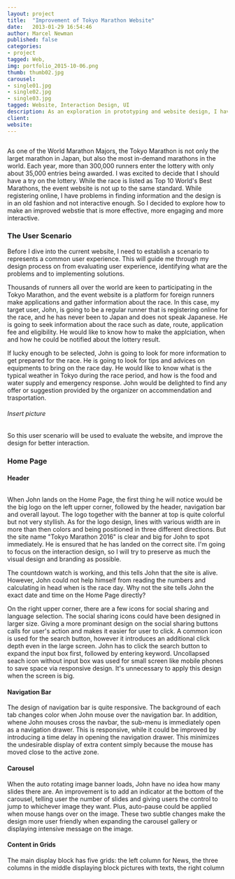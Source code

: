 ```yaml
---
layout: project
title:  "Improvement of Tokyo Marathon Website"
date:   2013-01-29 16:54:46
author: Marcel Newman
published: false
categories:
- project
tagged: Web,
img: portfolio_2015-10-06.png
thumb: thumb02.jpg
carousel:
- single01.jpg
- single02.jpg
- single03.jpg
tagged: Website, Interaction Design, UI
description: As an exploration in prototyping and website design, I have been working on the redesign of the website for Tokyo Marathon. Thoroughly challenging thinking through the wireframing and prototyping but ultimately rewarding.
client: 
website: 
---
```

<div class="img_row">
    <img class="col one" src="{{ site.baseurl }}/assets/img/blog/2015-10-06/mockup01.jpg" alt="" title="example image"/>    
</div>


As one of the World Marathon Majors, the Tokyo Marathon is not only the larget marathon in Japan, but also the most in-demand marathons in the world. Each year, more than 300,000 runners enter the lottery with only about 35,000 entries being awarded. I was excited to decide that I should have a try on the lottery. While the race is listed as Top 10 World's Best Marathons, the event website is not up to the same standard. While registering online, I have problems in finding information and the design is in an old fashion and not interactive enough. So I decided to explore how to make an improved webstie that is more effective, more engaging and more interactive.

<h3> The User Scenario </h3>

Before I dive into the current website, I need to establish a scenario to represents a common user experience. This will guide me through my design process on from evaluating user experience, identifying what are the problems and to implementing solutions.

Thousands of runners all over the world are keen to participating in the Tokyo Marathon, and the event website is a platform for foreign runners make applications and gather information about the race. In this case, my target user, John, is going to be a regular runner that is registering online for the race, and he has never been to Japan and does not speak Japanese. He is going to seek information about the race such as date, route, application fee and eligibility. He would like to know how to make the applciation, when and how he could be notified about the lottery result. 

If lucky enough to be selected, John is going to look for more information to get prepared for the race. He is going to look for tips and advices on equipments to bring on the race day. He would like to know what is the typical weather in Tokyo during the race period, and how is the food and water supply and emergency response. John would be delighted to find any offer or suggestion provided by the organizer on accommendation and trasportation. 

<h6> Insert picture </h6>

So this user scenario will be used to evaluate the website, and improve the design for better interaction.

<h3> Home Page </h3>

<h4> Header </h4>

<div class="img_row">
    <img class="col one" src="{{ site.baseurl }}/assets/img/blog/2015-10-06/mockup01.jpg" alt="" title="example image"/>    
</div>

When John lands on the Home Page, the first thing he will notice would be the big logo on the left upper corner, followed by the header, navigation bar and overall layout. The logo together with the banner at top is quite colorful but not very styllish. As for the logo design, lines with various width are in more than then colors and being positioned in three different directions. But the site name "Tokyo Marathon 2016" is clear and big for John to spot immediately. He is ensured that he has landed on the correct site. I'm going to focus on the interaction design, so I will try to preserve as much the visual design and branding as possible.

The countdown watch is working, and this tells John that the site is alive. However, John could not help himself from reading the numbers and calculating in head when is the race day. Why not the site tells John the exact date and time on the Home Page directly?

On the right upper corner, there are a few icons for social sharing and language selection. The social sharing icons could have been designed in larger size. Giving a more prominant design on the social sharing buttons calls for user's action and makes it easier for user to click. A common icon is used for the search button, however it introduces an additional click depth even in the large screen. John has to click the search button to expand the input box first, followed by entering keyword. Uncollapsed seach icon without input box was used for small screen like mobile phones to save space via responsive design. It's unnecessary to apply this design when the screen is big. 

<h4> Navigation Bar </h4>


The design of navigation bar is quite responsive. The background of each tab changes color when John mouse over the navigation bar. In addition, whene John mouses cross the navbar, the sub-menu is immediately open as a navigation drawer. This is responsive, while it could be improved by introducing a time delay in opening the navigation drawer. This minimizes the undesirable display of extra content simply because the mouse has moved close to the active zone. 


<h4> Carousel </h4>
When the auto rotating image banner loads, John have no idea how many slides there are. An improvement is to add an indicator at the bottom of the carousel, telling user the number of slides and giving users the control to jump to whichever image they want. Plus, auto-pause could be applied when mouse hangs over on the image. These two subtle changes make the design more user friendly when expanding the carousel gallery or displaying intensive message on the image. 


<h4> Content in Grids </h4>
The main display block has five grids: the left column for News, the three columns in the middle displaying block pictures with texts, the right column 
























